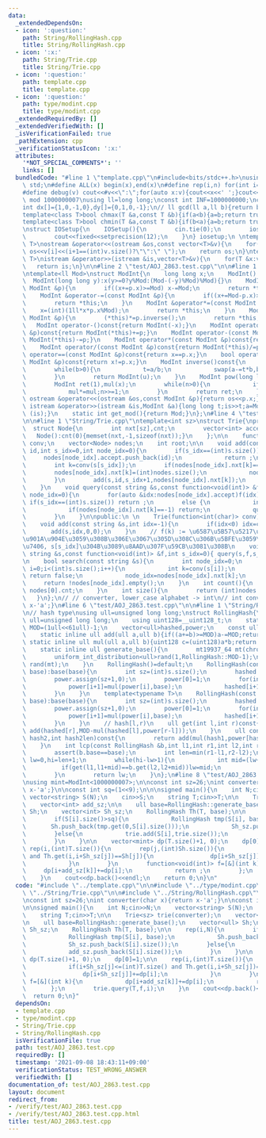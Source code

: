 ```yaml
---
data:
  _extendedDependsOn:
  - icon: ':question:'
    path: String/RollingHash.cpp
    title: String/RollingHash.cpp
  - icon: ':x:'
    path: String/Trie.cpp
    title: String/Trie.cpp
  - icon: ':question:'
    path: template.cpp
    title: template.cpp
  - icon: ':question:'
    path: type/modint.cpp
    title: type/modint.cpp
  _extendedRequiredBy: []
  _extendedVerifiedWith: []
  _isVerificationFailed: true
  _pathExtension: cpp
  _verificationStatusIcon: ':x:'
  attributes:
    '*NOT_SPECIAL_COMMENTS*': ''
    links: []
  bundledCode: "#line 1 \"template.cpp\"\n#include<bits/stdc++.h>\nusing namespace\
    \ std;\n#define ALL(x) begin(x),end(x)\n#define rep(i,n) for(int i=0;i<(n);i++)\n\
    #define debug(v) cout<<#v<<\":\";for(auto x:v){cout<<x<<' ';}cout<<endl;\n#define\
    \ mod 1000000007\nusing ll=long long;\nconst int INF=1000000000;\nconst ll LINF=1001002003004005006ll;\n\
    int dx[]={1,0,-1,0},dy[]={0,1,0,-1};\n// ll gcd(ll a,ll b){return b?gcd(b,a%b):a;}\n\
    template<class T>bool chmax(T &a,const T &b){if(a<b){a=b;return true;}return false;}\n\
    template<class T>bool chmin(T &a,const T &b){if(b<a){a=b;return true;}return false;}\n\
    \nstruct IOSetup{\n    IOSetup(){\n        cin.tie(0);\n        ios::sync_with_stdio(0);\n\
    \        cout<<fixed<<setprecision(12);\n    }\n} iosetup;\n \ntemplate<typename\
    \ T>\nostream &operator<<(ostream &os,const vector<T>&v){\n    for(int i=0;i<(int)v.size();i++)\
    \ os<<v[i]<<(i+1==(int)v.size()?\"\":\" \");\n    return os;\n}\ntemplate<typename\
    \ T>\nistream &operator>>(istream &is,vector<T>&v){\n    for(T &x:v)is>>x;\n \
    \   return is;\n}\n\n#line 2 \"test/AOJ_2863.test.cpp\"\n\n#line 1 \"type/modint.cpp\"\
    \ntemplate<ll Mod>\nstruct ModInt{\n    long long x;\n    ModInt():x(0){}\n  \
    \  ModInt(long long y):x(y>=0?y%Mod:(Mod-(-y)%Mod)%Mod){}\n    ModInt &operator+=(const\
    \ ModInt &p){\n        if((x+=p.x)>=Mod) x-=Mod;\n        return *this;\n    }\n\
    \    ModInt &operator-=(const ModInt &p){\n        if((x+=Mod-p.x)>=Mod)x-=Mod;\n\
    \        return *this;\n    }\n    ModInt &operator*=(const ModInt &p){\n    \
    \    x=(int)(1ll*x*p.x%Mod);\n        return *this;\n    }\n    ModInt &operator/=(const\
    \ ModInt &p){\n        (*this)*=p.inverse();\n        return *this;\n    }\n \
    \   ModInt operator-()const{return ModInt(-x);}\n    ModInt operator+(const ModInt\
    \ &p)const{return ModInt(*this)+=p;}\n    ModInt operator-(const ModInt &p)const{return\
    \ ModInt(*this)-=p;}\n    ModInt operator*(const ModInt &p)const{return ModInt(*this)*=p;}\n\
    \    ModInt operator/(const ModInt &p)const{return ModInt(*this)/=p;}\n    bool\
    \ operator==(const ModInt &p)const{return x==p.x;}\n    bool operator!=(const\
    \ ModInt &p)const{return x!=p.x;}\n    ModInt inverse()const{\n        int a=x,b=Mod,u=1,v=0,t;\n\
    \        while(b>0){\n            t=a/b;\n            swap(a-=t*b,b);swap(u-=t*v,v);\n\
    \        }\n        return ModInt(u);\n    }\n    ModInt pow(long long n)const{\n\
    \        ModInt ret(1),mul(x);\n        while(n>0){\n            if(n&1) ret*=mul;\n\
    \            mul*=mul;n>>=1;\n        }\n        return ret;\n    }\n    friend\
    \ ostream &operator<<(ostream &os,const ModInt &p){return os<<p.x;}\n    friend\
    \ istream &operator>>(istream &is,ModInt &a){long long t;is>>t;a=ModInt<Mod>(t);return\
    \ (is);}\n    static int get_mod(){return Mod;}\n};\n#line 4 \"test/AOJ_2863.test.cpp\"\
    \n\n#line 1 \"String/Trie.cpp\"\ntemplate<int sz>\nstruct Trie{\nprivate:\n  \
    \  struct Node{\n        int nxt[sz],cnt;\n        vector<int> accept;\n     \
    \   Node():cnt(0){memset(nxt,-1,sizeof(nxt));}\n    };\n\n    function<int(char)>\
    \ conv;\n    vector<Node> nodes;\n    int root;\n\n    void add(const string &s,int\
    \ id,int s_idx=0,int node_idx=0){\n        if(s_idx==(int)s.size()){\n       \
    \     nodes[node_idx].accept.push_back(id);\n            return ;\n        }\n\
    \        int k=conv(s[s_idx]);\n        if(nodes[node_idx].nxt[k]==-1){\n    \
    \        nodes[node_idx].nxt[k]=(int)nodes.size();\n            nodes.push_back(Node());\n\
    \        }\n        add(s,id,s_idx+1,nodes[node_idx].nxt[k]);\n        nodes[node_idx].cnt++;\n\
    \    }\n    void query(const string &s,const function<void(int)> &f,int s_idx=0,int\
    \ node_idx=0){\n        for(auto &idx:nodes[node_idx].accept)f(idx);\n       \
    \ if(s_idx==(int)s.size()) return ;\n        else {\n            int k=conv(s[s_idx]);\n\
    \            if(nodes[node_idx].nxt[k]==-1) return;\n            query(s,f,s_idx+1,nodes[node_idx].nxt[k]);\n\
    \        }\n    }\n\npublic:\n \n    Trie(function<int(char)> conv):conv(conv),root(0){nodes.push_back(Node());}\n\
    \    void add(const string &s,int idx=-1){\n        if(idx<0) idx=count();\n \
    \       add(s,idx,0,0);\n    }\n    // f(k) := \u6587\u5B57\u5217\u306Eidx\u3092\
    \u901A\u904E\u3059\u308B\u306E\u3067\u305D\u308C\u306B\u5BFE\u3059\u308B\u51E6\
    \u7406, s[s_idx]\u304B\u3089\u8AAD\u307F\u59CB\u3081\u308B\n    void query(const\
    \ string &s,const function<void(int)> &f,int s_idx=0){ query(s,f,s_idx,0); }\n\
    \n    bool search(const string &s){\n        int node_idx=0;\n        for(int\
    \ i=0;i<(int)s.size();i++){\n            int k=conv(s[i]);\n            if(nodes[node_idx].nxt[k]==-1)\
    \ return false;\n            node_idx=nodes[node_idx].nxt[k];\n        }\n   \
    \     return !nodes[node_idx].empty();\n    }\n    int count(){\n        return\
    \ nodes[0].cnt;\n    }\n    int size(){\n        return (int)nodes.size();\n \
    \   }\n};\n// // converter, lower_case alphabet -> int\n// int conv(char x){return\
    \ x-'a';}\n#line 6 \"test/AOJ_2863.test.cpp\"\n\n#line 1 \"String/RollingHash.cpp\"\
    \n// hash type\nusing ull=unsigned long long;\nstruct RollingHash{\n    using\
    \ ull=unsigned long long;\n    using uint128=__uint128_t;\n    static const ull\
    \ MOD=(1ull<<61ull)-1;\n    vector<ull>hashed,power;\n    const ull base;\n \n\
    \    static inline ull add(ull a,ull b){if((a+=b)>=MOD)a-=MOD;return a;}\n   \
    \ static inline ull mul(ull a,ull b){uint128 c=(uint128)a*b;return add(c>>61,c&MOD);}\n\
    \    static inline ull generate_base(){\n        mt19937_64 mt(chrono::steady_clock::now().time_since_epoch().count());\n\
    \        uniform_int_distribution<ull>rand(1,RollingHash::MOD-1);\n        return\
    \ rand(mt);\n    }\n    RollingHash()=default;\n    RollingHash(const string &s,ull\
    \ base):base(base){\n        int sz=(int)s.size();\n        hashed.assign(sz+1,0);\n\
    \        power.assign(sz+1,0);\n        power[0]=1;\n        for(int i=0;i<sz;i++){\n\
    \            power[i+1]=mul(power[i],base);\n            hashed[i+1]=add(mul(hashed[i],base),s[i]);\n\
    \        }\n    }\n    template<typename T>\n    RollingHash(const vector<T>&s,ull\
    \ base):base(base){\n        int sz=(int)s.size();\n        hashed.assign(sz+1,0);\n\
    \        power.assign(sz+1,0);\n        power[0]=1;\n        for(int i=0;i<sz;i++){\n\
    \            power[i+1]=mul(power[i],base);\n            hashed[i+1]=add(mul(hashed[i],base),s[i]);\n\
    \        }\n    }\n    // hash[l,r)\n    ull get(int l,int r)const{\n        return\
    \ add(hashed[r],MOD-mul(hashed[l],power[r-l]));\n    }\n    ull concat(ull hash1,ull\
    \ hash2,int hash2len)const{\n        return add(mul(hash1,power[hash2len]),hash2);\n\
    \    }\n    int lcp(const RollingHash &b,int l1,int r1,int l2,int r2)const{\n\
    \        assert(b.base==base);\n        int len=min(r1-l1,r2-l2);\n        int\
    \ lw=0,hi=len+1;\n        while(hi-lw>1){\n            int mid=(lw+hi)/2;\n  \
    \          if(get(l1,l1+mid)==b.get(l2,l2+mid))lw=mid;\n            else hi=mid;\n\
    \        }\n        return lw;\n    }\n};\n#line 8 \"test/AOJ_2863.test.cpp\"\n\
    \nusing mint=ModInt<1000000007>;\n\nconst int sz=26;\nint converter(char x){return\
    \ x-'a';}\n\nconst int sq=(1<<9);\n\n\nsigned main(){\n    int N;cin>>N;\n   \
    \ vector<string> S(N);\n    cin>>S;\n    string T;cin>>T;\n\n    Trie<sz> trie(converter);\n\
    \    vector<int> add_sz;\n\n    ull base=RollingHash::generate_base();\n    vector<ull>\
    \ Sh;\n    vector<int> Sh_sz;\n    RollingHash Th(T, base);\n\n    rep(i,N){\n\
    \        if(S[i].size()>sq){\n            RollingHash tmp(S[i], base);\n     \
    \       Sh.push_back(tmp.get(0,S[i].size()));\n            Sh_sz.push_back(S[i].size());\n\
    \        }else{\n            trie.add(S[i],trie.size());\n            add_sz.push_back(S[i].size());\n\
    \        }\n    }\n\n    vector<mint> dp(T.size()+1, 0);\n    dp[0]=1;\n\n   \
    \ rep(i,(int)T.size()){\n        rep(j,(int)Sh.size()){\n            if(i+Sh_sz[j]<=(int)T.size()\
    \ and Th.get(i,i+Sh_sz[j])==Sh[j]){\n                dp[i+Sh_sz[j]]+=dp[i];\n\
    \            }\n        }\n        function<void(int)> f=[&](int k){\n       \
    \     dp[i+add_sz[k]]+=dp[i];\n            return ;\n        };\n        trie.query(T,f,i);\n\
    \    }\n    cout<<dp.back()<<endl;\n    return 0;\n}\n"
  code: "#include \"../template.cpp\"\n\n#include \"../type/modint.cpp\"\n\n#include\
    \ \"../String/Trie.cpp\"\n\n#include \"../String/RollingHash.cpp\"\n\nusing mint=ModInt<1000000007>;\n\
    \nconst int sz=26;\nint converter(char x){return x-'a';}\n\nconst int sq=(1<<9);\n\
    \n\nsigned main(){\n    int N;cin>>N;\n    vector<string> S(N);\n    cin>>S;\n\
    \    string T;cin>>T;\n\n    Trie<sz> trie(converter);\n    vector<int> add_sz;\n\
    \n    ull base=RollingHash::generate_base();\n    vector<ull> Sh;\n    vector<int>\
    \ Sh_sz;\n    RollingHash Th(T, base);\n\n    rep(i,N){\n        if(S[i].size()>sq){\n\
    \            RollingHash tmp(S[i], base);\n            Sh.push_back(tmp.get(0,S[i].size()));\n\
    \            Sh_sz.push_back(S[i].size());\n        }else{\n            trie.add(S[i],trie.size());\n\
    \            add_sz.push_back(S[i].size());\n        }\n    }\n\n    vector<mint>\
    \ dp(T.size()+1, 0);\n    dp[0]=1;\n\n    rep(i,(int)T.size()){\n        rep(j,(int)Sh.size()){\n\
    \            if(i+Sh_sz[j]<=(int)T.size() and Th.get(i,i+Sh_sz[j])==Sh[j]){\n\
    \                dp[i+Sh_sz[j]]+=dp[i];\n            }\n        }\n        function<void(int)>\
    \ f=[&](int k){\n            dp[i+add_sz[k]]+=dp[i];\n            return ;\n \
    \       };\n        trie.query(T,f,i);\n    }\n    cout<<dp.back()<<endl;\n  \
    \  return 0;\n}"
  dependsOn:
  - template.cpp
  - type/modint.cpp
  - String/Trie.cpp
  - String/RollingHash.cpp
  isVerificationFile: true
  path: test/AOJ_2863.test.cpp
  requiredBy: []
  timestamp: '2021-09-08 18:43:11+09:00'
  verificationStatus: TEST_WRONG_ANSWER
  verifiedWith: []
documentation_of: test/AOJ_2863.test.cpp
layout: document
redirect_from:
- /verify/test/AOJ_2863.test.cpp
- /verify/test/AOJ_2863.test.cpp.html
title: test/AOJ_2863.test.cpp
---
```

